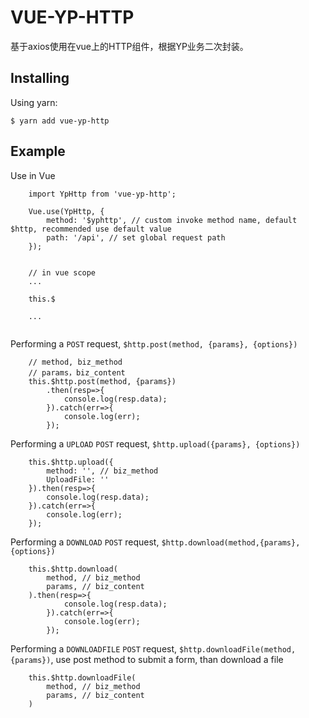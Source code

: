 # VUE-YP-HTTP

基于axios使用在vue上的HTTP组件，根据YP业务二次封装。

## Installing
Using yarn:
```
$ yarn add vue-yp-http
```

## Example

Use in Vue
```
    import YpHttp from 'vue-yp-http';

    Vue.use(YpHttp, {
        method: '$yphttp', // custom invoke method name, default $http, recommended use default value
        path: '/api', // set global request path
    });


    // in vue scope
    ...
    
    this.$
    
    ...


```

Performing a `POST` request, `$http.post(method, {params}, {options})`
```
    // method, biz_method
    // params，biz_content
    this.$http.post(method, {params})
        .then(resp=>{
            console.log(resp.data);
        }).catch(err=>{
            console.log(err);        
        });
```

Performing a `UPLOAD`  `POST` request, `$http.upload({params}, {options})`
```
    this.$http.upload({
        method: '', // biz_method
        UploadFile: ''
    }).then(resp=>{
        console.log(resp.data);
    }).catch(err=>{
        console.log(err);        
    });
```

Performing a `DOWNLOAD`  `POST` request, `$http.download(method,{params}, {options})`
```
    this.$http.download(
        method, // biz_method
        params, // biz_content
    ).then(resp=>{
            console.log(resp.data);
        }).catch(err=>{
            console.log(err);        
        });
```

Performing a `DOWNLOADFILE`  `POST` request, `$http.downloadFile(method,{params})`, use post method to submit a form, than download a file
```
    this.$http.downloadFile(
        method, // biz_method
        params, // biz_content
    )
```
